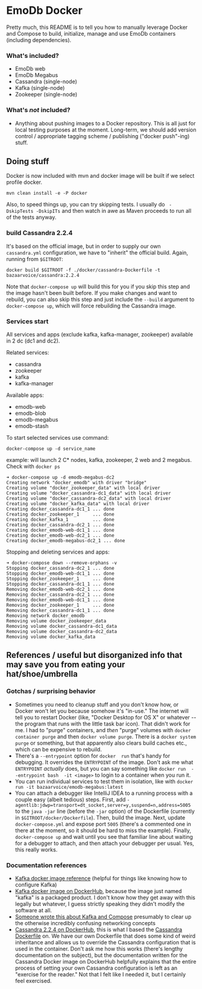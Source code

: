 # EmoDb Docker

Pretty much, this README is to tell you how to manually leverage Docker and Compose to build, initialize, manage and use EmoDb containers (including dependencies).

### What's included?

- EmoDb web
- EmoDb Megabus
- Cassandra (single-node)
- Kafka (single-node)
- Zookeeper (single-node)

### What's _not_ included?

- Anything about pushing images to a Docker repository. This is all just for local testing purposes at the moment. Long-term, we should add version control / appropriate tagging scheme / publishing ("docker push"-ing) stuff.

## Doing stuff

Docker is now included with mvn and docker image will be built if we select profile docker.

`mvn clean install -e -P docker`

Also, to speed things up, you can try skipping tests. I usually do ` -DskipTests -DskipITs` and then watch in awe as Maven proceeds to run all of the tests anyway.

### build Cassandra 2.2.4

It's based on the official image, but in order to supply our own `cassandra.yml` configuration, we have to "inherit" the official build. Again, running from `$GITROOT`:

    docker build $GITROOT -f ./docker/cassandra-Dockerfile -t bazaarvoice/cassandra:2.2.4

Note that `docker-compose up` will build this for you if you skip this step and  the image hasn't been built before. If you make changes and want to rebuild, you can also skip this step and just include  the `--build` argument to `docker-compose up`, which will force rebuilding the Cassandra image.

### Services start

All services and apps (exclude kafka, kafka-manager, zookeeper) available in 2 dc (dc1 and dc2).

Related services:

- cassandra
- zookeeper
- kafka
- kafka-manager

Available apps:

- emodb-web
- emodb-blob
- emodb-megabus
- emodb-stash

To start selected services use command:

```
docker-compose up -d service_name
```

example: will launch 2 C* nodes, kafka, zookeeper, 2 web and 2 megabus. Check with `docker ps`

```
➜ docker-compose up -d emodb-megabus-dc2
Creating network "docker_emodb" with driver "bridge"
Creating volume "docker_zookeeper_data" with local driver
Creating volume "docker_cassandra-dc1_data" with local driver
Creating volume "docker_cassandra-dc2_data" with local driver
Creating volume "docker_kafka_data" with local driver
Creating docker_cassandra-dc1_1 ... done
Creating docker_zookeeper_1     ... done
Creating docker_kafka_1         ... done
Creating docker_cassandra-dc2_1 ... done
Creating docker_emodb-web-dc1_1 ... done
Creating docker_emodb-web-dc2_1 ... done
Creating docker_emodb-megabus-dc2_1 ... done
```

Stopping and deleting services and apps:

```
➜ docker-compose down --remove-orphans -v
Stopping docker_cassandra-dc2_1 ... done
Stopping docker_emodb-web-dc1_1 ... done
Stopping docker_zookeeper_1     ... done
Stopping docker_cassandra-dc1_1 ... done
Removing docker_emodb-web-dc2_1 ... done
Removing docker_cassandra-dc2_1 ... done
Removing docker_emodb-web-dc1_1 ... done
Removing docker_zookeeper_1     ... done
Removing docker_cassandra-dc1_1 ... done
Removing network docker_emodb
Removing volume docker_zookeeper_data
Removing volume docker_cassandra-dc1_data
Removing volume docker_cassandra-dc2_data
Removing volume docker_kafka_data
```

## References / useful but disorganized info that may save you from eating your hat/shoe/umbrella

### Gotchas / surprising behavior

- Sometimes you need to cleanup stuff and you don't know how, or Docker won't let you because somehow it's "in-use." The internet will tell you to restart Docker (like, "Docker Desktop for OS X" or whatever -- the program that runs with the little task bar icon). That didn't work for me. I had to "purge" containers, and _then_ "purge" volumes with `docker container purge` and then `docker volume purge`. There is a `docker system purge`  or something, but that apparently also clears  build caches etc., which can be expensive to rebuild.
-  There's  a `--entrypoint` option for `docker  run` that's handy for debugging. It  overrides the `ENTRYPOINT`  of the image.  Don't ask  me what `ENTRYPOINT` _actually_ does, but you can say something like `docker run  --entrypoint bash  -it <image>` to login to a container when  you run it.
- You can run individual services to test them in isolation, like with `docker run -it bazaarvoice/emodb-megabus:latest`
- You can attach a debugger like IntelliJ IDEA to a running process with a couple easy (albeit tedious) steps. First, add `-agentlib:jdwp=transport=dt_socket,server=y,suspend=n,address=5005` to the `java -jar` line (before the `-jar` option) of the Dockerfile (currently in `$GITROOT/docker/Dockerfile`). Then, build the image. Next, update `docker-compose.yml` and expose port `5005` (there's a commented one in there at the moment, so it should be hard to miss the example). Finally, `docker-compose up` and wait until you see that familiar line about waiting for a debugger to attach, and then attach your debugger per usual. Yes, this really works.

### Documentation references

- [Kafka docker image reference](https://docs.confluent.io/current/installation/docker/index.html) (helpful for things like knowing how to configure Kafka)
- [Kafka docker image on DockerHub](https://hub.docker.com/r/confluentinc/cp-kafka), because the image just named "kafka" is a packaged product. I don't know how they get away with this legally but whatever, I guess strictly speaking they didn't modify the software at all.
- [Someone wrote this about Kafka and Compose](https://rmoff.net/2018/08/02/kafka-listeners-explained/) presumably to clear up the otherwise incredibly confusing networking concepts
- [Cassandra 2.2.4 on DockerHub](https://hub.docker.com/_/cassandra), this is what I based the [Cassandra Dockerfile](./cassandra-Dockerfile) on. We have our own Dockerfile that does some kind of weird inheritance and allows us to override the Cassandra configuration that is used in the container. Don't ask me how this works (there's lengthy documentation on the subject), but the documentation written for the Cassandra Docker image on DockerHub helpfully explains that the entire process of setting your own Cassandra configuration is left as an "exercise for the reader." Not that I felt like I needed it, but I certainly feel exercised.
